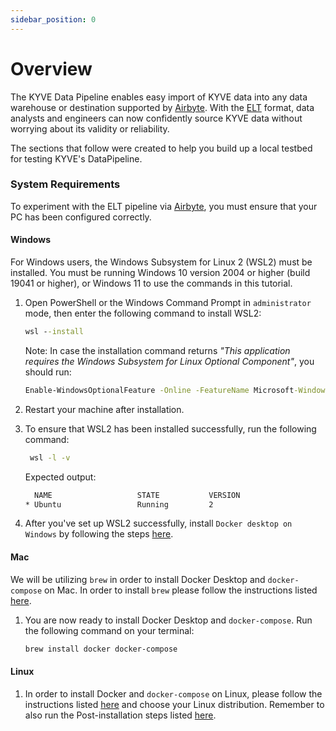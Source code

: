 ```yaml
---
sidebar_position: 0
---
```


# Overview

The KYVE Data Pipeline enables easy import of KYVE data into any data warehouse or destination
supported by [Airbyte](https://airbyte.com/). With the [ELT](https://en.wikipedia.org/wiki/Extract,_load,_transform)
format, data analysts and engineers can now confidently source KYVE data without worrying about its validity or
reliability.

The sections that follow were created to help you build up a local testbed for testing KYVE's DataPipeline.

### System Requirements
To experiment with the ELT pipeline via [Airbyte](https://airbyte.com/), you must ensure that your PC has been configured correctly.

#### Windows

For Windows users, the Windows Subsystem for Linux 2 (WSL2) must be installed. You must be running Windows 10 version
2004 or higher (build 19041 or higher), or Windows 11 to use the commands in this tutorial.

1. Open PowerShell or the Windows Command Prompt in `administrator` mode, then enter the following command to install
   WSL2:

   ```bat
   wsl --install
   ```

   Note: In case the installation command returns _"This application requires the Windows Subsystem for Linux
   Optional Component"_, you should run:

   ```bat
   Enable-WindowsOptionalFeature -Online -FeatureName Microsoft-Windows-Subsystem-Linux
   ```

2. Restart your machine after installation.

3. To ensure that WSL2 has been installed successfully, run the following command:

   ```bat
    wsl -l -v
   ```

   Expected output:

   ```bat
     NAME                   STATE           VERSION
   * Ubuntu                 Running         2
   ```

4. After you've set up WSL2 successfully, install `Docker desktop on Windows` by following the
   steps [here](https://docs.docker.com/desktop/install/windows-install/).

#### Mac

We will be utilizing `brew` in order to install Docker Desktop and `docker-compose` on Mac. In order to install `brew`
please follow the instructions listed [here](https://brew.sh/).

1. You are now ready to install Docker Desktop and `docker-compose`. Run the following command on your terminal:

   ```sh
   brew install docker docker-compose
   ```

#### Linux

1. In order to install Docker and `docker-compose` on Linux, please follow the instructions
   listed [here](https://docs.docker.com/engine/install/) and choose your Linux distribution. Remember to also run the
   Post-installation steps listed [here](https://docs.docker.com/engine/install/linux-postinstall/).

